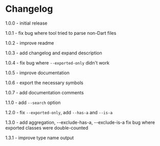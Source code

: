 # Changelog

1.0.0 - initial release

1.0.1 - fix bug where tool tried to parse non-Dart files

1.0.2 - improve readme

1.0.3 - add changelog and expand description

1.0.4 - fix bug where `--exported-only` didn't work

1.0.5 - improve documentation

1.0.6 - export the necessary symbols

1.0.7 - add documentation comments

1.1.0 - add `--search` option

1.2.0 - fix `--exported-only`, add `--has-a` and `--is-a`

1.3.0 - add aggregation, --exclude-has-a, --exclude-is-a
        fix bug where exported classes were double-counted

1.3.1 - improve type name output

